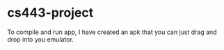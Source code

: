 # cs443-project

To compile and run app, I have created an apk that you can just drag and drop into you emulator.
